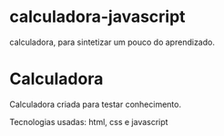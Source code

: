 # calculadora-javascript
calculadora, para sintetizar um pouco do aprendizado.

<h1>Calculadora</h1>
<p>Calculadora criada para testar conhecimento.</p>
<p>Tecnologias usadas: html, css e javascript</p>
